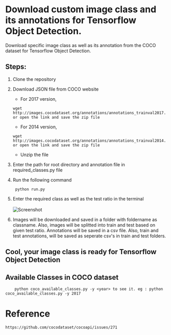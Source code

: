 # Download custom image class and its annotations for Tensorflow Object Detection.

Download specific image class as well as its annotation from the COCO dataset for Tensorflow Object Detection.

## Steps:

[visit this article for more understanding on installation]:https://baizel.medium.com/how-to-download-images-and-annotations-of-a-single-object-class-from-coco-dataset-6d0ae8ee8c42


1. Clone the repository

2. Download JSON file from COCO website

   - For 2017 version,
    ```
    wget http://images.cocodataset.org/annotations/annotations_trainval2017.zip or open the link and save the zip file
    ```
   - For 2014 version,
    ```
    wget http://images.cocodataset.org/annotations/annotations_trainval2014.zip or open the link and save the zip file
    ```
    
   - Unzip the file

3. Enter the path for root directory and annotation file in required_classes.py file

4. Run the following command
   ```
    python run.py
    ```

5. Enter the required class as well as the test ratio in the terminal<br><br>
   ![Screenshot](github_screenshot.JPG)

6. Images will be downloaded and saved in a folder with foldername as classname. Also, images will be splitted into train and test based on given test ratio. Annotations will be saved in a csv file. Also, train and test annotations, will be saved as seperate csv's in train and test folders.

## Cool, your image class is ready for Tensorflow Object Detection

## Available Classes in COCO dataset

        python coco_available_classes.py -y <year> to see it. eg : python coco_available_classes.py -y 2017
   
# Reference

    https://github.com/cocodataset/cocoapi/issues/271
